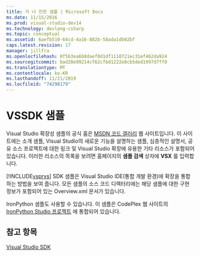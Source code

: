 ```yaml
---
title: 가 나 진한 샘플 | Microsoft Docs
ms.date: 11/15/2016
ms.prod: visual-studio-dev14
ms.technology: devlang-csharp
ms.topic: conceptual
ms.assetid: 6aefb510-64cd-4a16-882b-58ada1db02bf
caps.latest.revision: 17
manager: jillfra
ms.openlocfilehash: 8f5b3ea6b8daef0d1df1110721ec31ef462da924
ms.sourcegitcommit: bad28e99214cf62cfbd1222e8cb5ded1997d7ff0
ms.translationtype: MT
ms.contentlocale: ko-KR
ms.lasthandoff: 11/21/2019
ms.locfileid: "74298179"
---
```

# <a name="vssdk-samples"></a>VSSDK 샘플
Visual Studio 확장성 샘플의 공식 홈은 [MSDN 코드 갤러리](https://go.microsoft.com/fwlink/?LinkID=127810) 웹 사이트입니다. 이 사이트에는 소개 샘플, Visual Studio의 새로운 기능을 설명하는 샘플, 심층적인 설명서, 공유 소스 프로젝트에 대한 링크 및 Visual Studio 확장에 유용한 기타 리소스가 포함되어 있습니다. 이러한 리소스의 목록을 보려면 홈페이지의 **샘플 검색** 상자에 **VSX** 를 입력합니다.  
  
 [!INCLUDE[vsprvs](../includes/vsprvs-md.md)] SDK 샘플은 Visual Studio IDE(통합 개발 환경)에 확장을 통합하는 방법을 보여 줍니다. 모든 샘플의 소스 코드 디렉터리에는 해당 샘플에 대한 구현 정보가 포함되어 있는 Overview.xml 문서가 있습니다.  
  
 IronPython 샘플도 사용할 수 있습니다. 이 샘플은 CodePlex 웹 사이트의 [IronPython Studio 프로젝트](https://go.microsoft.com/fwlink/?LinkID=183554) 에 통합되어 있습니다.  
  
## <a name="see-also"></a>참고 항목  
 [Visual Studio SDK](../extensibility/visual-studio-sdk.md)